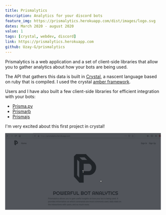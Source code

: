 ```yaml
---
title: Prismalytics
description: Analytics for your discord bots
feature_img: https://prismalytics.herokuapp.com/dist/images/logo.svg
dates: March 2020 - august 2020
value: 1
tags: [crystal, webdev, discord]
link: https://prismalytics.herokuapp.com
github: Uzay-G/prismalytics
---
```


Prismalytics is a web application and a set of client-side libraries that allow you to gather analytics about how your bots are being used.

The API that gathers this data is built in [Crystal](https://crystal-lang.org/), a nascent language based on ruby that is compiled. I used the crystal [amber framework](https://amberframework.org/).

Users and I have also built a few client-side libraries for efficient integration with your bots:

- [Prisma.py](https://github.com/Uzay-G/prisma.py)
- [Prismarb](https://github.com/Uzay-G/prismarb/)
- [Prismajs](https://github.com/diogoscf/prismajs)

I'm very excited about this first project in crystal!

![prisma demo](/assets/images/prismalytics.gif)
